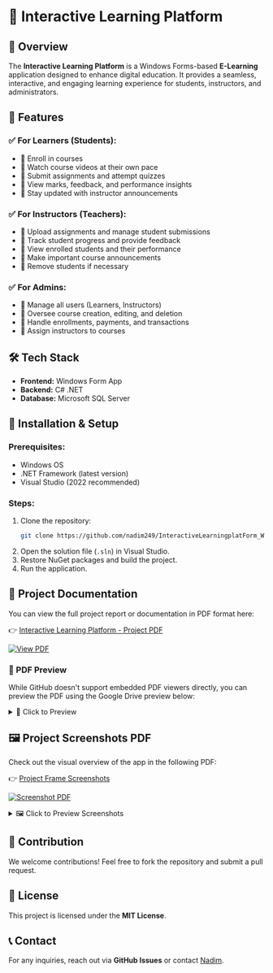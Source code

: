 # 🚀 Interactive Learning Platform

## 📌 Overview
The **Interactive Learning Platform** is a Windows Forms-based **E-Learning** application designed to enhance digital education. It provides a seamless, interactive, and engaging learning experience for students, instructors, and administrators.

## 🔹 Features
### ✅ For Learners (Students):
- 📌 Enroll in courses
- 📌 Watch course videos at their own pace
- 📌 Submit assignments and attempt quizzes
- 📌 View marks, feedback, and performance insights
- 📌 Stay updated with instructor announcements

### ✅ For Instructors (Teachers):
- 📌 Upload assignments and manage student submissions
- 📌 Track student progress and provide feedback
- 📌 View enrolled students and their performance
- 📌 Make important course announcements
- 📌 Remove students if necessary

### ✅ For Admins:
- 📌 Manage all users (Learners, Instructors)
- 📌 Oversee course creation, editing, and deletion
- 📌 Handle enrollments, payments, and transactions
- 📌 Assign instructors to courses

## 🛠️ Tech Stack
- **Frontend:** Windows Form App
- **Backend:** C# .NET
- **Database:** Microsoft SQL Server

## 🚀 Installation & Setup
### Prerequisites:
- Windows OS
- .NET Framework (latest version)
- Visual Studio (2022 recommended)

### Steps:
1. Clone the repository:
   ```sh
   git clone https://github.com/nadim249/InteractiveLearningplatForm_WinApp.git
   ```
2. Open the solution file (`.sln`) in Visual Studio.
3. Restore NuGet packages and build the project.
4. Run the application.

## 📄 Project Documentation
You can view the full project report or documentation in PDF format here:

👉 [Interactive Learning Platform - Project PDF](https://drive.google.com/file/d/1SghOHW4IsR7OBAIyeiAew-MLa8eHUXJX/view?usp=sharing)

[![View PDF](https://img.shields.io/badge/View_PDF-Documentation-blue)](https://drive.google.com/file/d/1SghOHW4IsR7OBAIyeiAew-MLa8eHUXJX/view?usp=sharing)

### 📘 PDF Preview
While GitHub doesn't support embedded PDF viewers directly, you can preview the PDF using the Google Drive preview below:

<details>
<summary>📑 Click to Preview</summary>

[![PDF Preview](https://drive.google.com/thumbnail?id=1SghOHW4IsR7OBAIyeiAew-MLa8eHUXJX)](https://drive.google.com/file/d/1SghOHW4IsR7OBAIyeiAew-MLa8eHUXJX/view?usp=sharing)

</details>

## 🖼️ Project Screenshots PDF
Check out the visual overview of the app in the following PDF:

👉 [Project Frame Screenshots](https://drive.google.com/file/d/1cS38DFhOL05JwfrXeR9_bVFAHXUFBB4z/view?usp=sharing)

[![Screenshot PDF](https://img.shields.io/badge/View_PDF-Screenshots-orange)](https://drive.google.com/file/d/1cS38DFhOL05JwfrXeR9_bVFAHXUFBB4z/view?usp=sharing)

<details>
<summary>🖼️ Click to Preview Screenshots</summary>

[![Screenshot PDF Preview](https://drive.google.com/thumbnail?id=1cS38DFhOL05JwfrXeR9_bVFAHXUFBB4z)](https://drive.google.com/file/d/1cS38DFhOL05JwfrXeR9_bVFAHXUFBB4z/view?usp=sharing)

</details>

## 📌 Contribution
We welcome contributions! Feel free to fork the repository and submit a pull request.

## 📜 License
This project is licensed under the **MIT License**.

## 📞 Contact
For any inquiries, reach out via **GitHub Issues** or contact [Nadim](https://github.com/nadim249).
